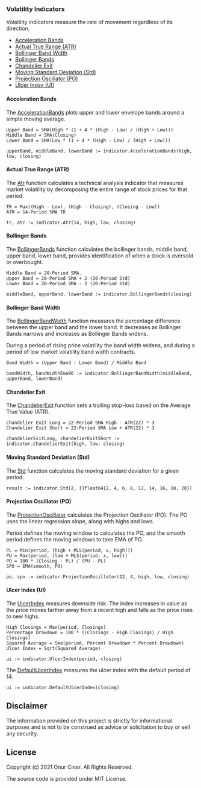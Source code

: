 ### Volatility Indicators

Volatility indicators measure the rate of movement regardless of its direction.

- [Acceleration Bands](#acceleration-bands)
- [Actual True Range (ATR)](#actual-true-range-atr)
- [Bollinger Band Width](#bollinger-band-width)
- [Bollinger Bands](#bollinger-bands)
- [Chandelier Exit](#chandelier-exit)
- [Moving Standard Deviation (Std)](#moving-standard-deviation-std)
- [Projection Oscillator (PO)](#projection-oscillator-po)
- [Ulcer Index (UI)](#ulcer-index-ui)

#### Acceleration Bands

The [AccelerationBands](https://pkg.go.dev/github.com/cinar/indicator#AccelerationBands) plots upper and lower envelope bands around a simple moving average.

```
Upper Band = SMA(High * (1 + 4 * (High - Low) / (High + Low)))
Middle Band = SMA(Closing)
Lower Band = SMA(Low * (1 + 4 * (High - Low) / (High + Low)))
```

```golang
upperBand, middleBand, lowerBand := indicator.AccelerationBands(high, low, closing)
```

#### Actual True Range (ATR)

The [Atr](https://pkg.go.dev/github.com/cinar/indicator#Atr) function calculates a technical analysis indicator that measures market volatility by decomposing the entire range of stock prices for that period.

```
TR = Max((High - Low), (High - Closing), (Closing - Low))
ATR = 14-Period SMA TR
```

```Golang
tr, atr := indicator.Atr(14, high, low, closing)
```

#### Bollinger Bands

The [BollingerBands](https://pkg.go.dev/github.com/cinar/indicator#BollingerBands) function calculates the bollinger bands, middle band, upper band, lower band, provides identification of when a stock is oversold or overbought.

```
Middle Band = 20-Period SMA.
Upper Band = 20-Period SMA + 2 (20-Period Std)
Lower Band = 20-Period SMA - 2 (20-Period Std)
```

```Golang
middleBand, upperBand, lowerBand := indicator.BollingerBands(closing)
```

#### Bollinger Band Width

The [BollingerBandWidth](https://pkg.go.dev/github.com/cinar/indicator#BollingerBandWidth) function measures the percentage difference between the upper band and the lower band. It decreases as Bollinger Bands narrows and increases as Bollinger Bands widens.

During a period of rising price volatility the band width widens, and during a period of low market volatility band width contracts.

```
Band Width = (Upper Band - Lower Band) / Middle Band
```

```Golang
bandWidth, bandWidthEma90 := indicator.BollingerBandWidth(middleBand, upperBand, lowerBand)
```

#### Chandelier Exit

The [ChandelierExit](https://pkg.go.dev/github.com/cinar/indicator#ChandelierExit) function sets a trailing stop-loss based on the Average True Value (ATR).

```
Chandelier Exit Long = 22-Period SMA High - ATR(22) * 3
Chandelier Exit Short = 22-Period SMA Low + ATR(22) * 3
```

```Golang
chandelierExitLong, chandelierExitShort := indicator.ChandelierExit(high, low, closing)
```

#### Moving Standard Deviation (Std)

The [Std](https://pkg.go.dev/github.com/cinar/indicator#Std) function calculates the moving standard deviation for a given period.

```Golang
result := indicator.Std(2, []float64{2, 4, 6, 8, 12, 14, 16, 18, 20})
```

#### Projection Oscillator (PO)

The [ProjectionOscillator](https://pkg.go.dev/github.com/cinar/indicator#ProjectionOscillator) calculates the Projection Oscillator (PO). The PO uses the linear regression slope, along with highs and lows.

Period defines the moving window to calculates the PO, and the smooth period defines the moving windows to take EMA of PO.

```
PL = Min(period, (high + MLS(period, x, high)))
PU = Max(period, (low + MLS(period, x, low)))
PO = 100 * (Closing - PL) / (PU - PL)
SPO = EMA(smooth, PO)
```

```golang
po, spo := indicator.ProjectionOscillator(12, 4, high, low, closing)
```

#### Ulcer Index (UI)

The [UlcerIndex](https://pkg.go.dev/github.com/cinar/indicator#UlcerIndex) measures downside risk. The index increases in value as the price moves farther away from a recent high and falls as the price rises to new highs.

```
High Closings = Max(period, Closings)
Percentage Drawdown = 100 * ((Closings - High Closings) / High Closings)
Squared Average = Sma(period, Percent Drawdown * Percent Drawdown)
Ulcer Index = Sqrt(Squared Average)
```

```golang
ui := indicator.UlcerIndex(period, closing)
```

The [DefaultUlcerIndex](https://pkg.go.dev/github.com/cinar/indicator#DefaultUlcerIndex) measures the ulcer index with the default period of 14.

```golang
ui := indicator.DefaultUlcerIndex(closing)
```

## Disclaimer

The information provided on this project is strictly for informational purposes and is not to be construed as advice or solicitation to buy or sell any security.

## License

Copyright (c) 2021 Onur Cinar. All Rights Reserved.

The source code is provided under MIT License.
